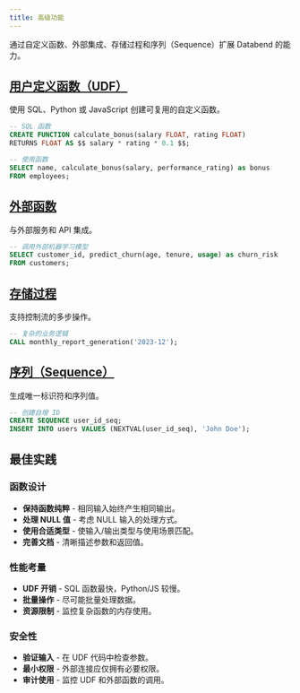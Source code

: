 ```yaml
---
title: 高级功能
---
```


通过自定义函数、外部集成、存储过程和序列（Sequence）扩展 Databend 的能力。

## [用户定义函数（UDF）](./udf.md)
使用 SQL、Python 或 JavaScript 创建可复用的自定义函数。
```sql
-- SQL 函数
CREATE FUNCTION calculate_bonus(salary FLOAT, rating FLOAT)
RETURNS FLOAT AS $$ salary * rating * 0.1 $$;

-- 使用函数
SELECT name, calculate_bonus(salary, performance_rating) as bonus
FROM employees;
```

## [外部函数](./external-function.md)
与外部服务和 API 集成。
```sql
-- 调用外部机器学习模型
SELECT customer_id, predict_churn(age, tenure, usage) as churn_risk
FROM customers;
```

## [存储过程](./stored-procedure.md)
支持控制流的多步操作。
```sql
-- 复杂的业务逻辑
CALL monthly_report_generation('2023-12');
```

## [序列（Sequence）](./sequences.md)
生成唯一标识符和序列值。
```sql
-- 创建自增 ID
CREATE SEQUENCE user_id_seq;
INSERT INTO users VALUES (NEXTVAL(user_id_seq), 'John Doe');
```


## 最佳实践

### 函数设计
- **保持函数纯粹** - 相同输入始终产生相同输出。
- **处理 NULL 值** - 考虑 NULL 输入的处理方式。
- **使用合适类型** - 使输入/输出类型与使用场景匹配。
- **完善文档** - 清晰描述参数和返回值。

### 性能考量
- **UDF 开销** - SQL 函数最快，Python/JS 较慢。
- **批量操作** - 尽可能批量处理数据。
- **资源限制** - 监控复杂函数的内存使用。

### 安全性
- **验证输入** - 在 UDF 代码中检查参数。
- **最小权限** - 外部连接应仅拥有必要权限。
- **审计使用** - 监控 UDF 和外部函数的调用。